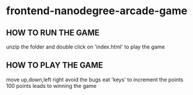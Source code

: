 frontend-nanodegree-arcade-game
===============================

HOW TO RUN THE GAME
-------------------
unzip the folder and double click on 'index.html' to play the game

HOW TO PLAY THE GAME
--------------------
move up,down,left right
avoid the bugs
eat 'keys' to increment the points
100 points leads to winning the game